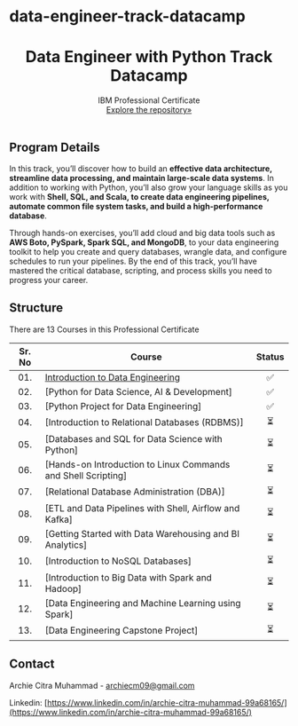 # data-engineer-track-datacamp

<p align="center">
 </a>
 <h1 align="center">Data Engineer with Python Track Datacamp</h1>
 <p align="center">
  IBM Professional Certificate
  <br />
  <a href=https://github.com/archie-cm/Data_Engineering_Course>Explore the repository»</strong></a>
  <br />
  <br />
 </p>

</p>


<!-- ABOUT THE PROJECT -->

## **Program Details**

In this track, you’ll discover how to build an **effective data architecture, streamline data processing, and maintain large-scale data systems**. In addition to working with Python, you’ll also grow your language skills as you work with **Shell, SQL, and Scala, to create data engineering pipelines, automate common file system tasks, and build a high-performance database**.


Through hands-on exercises, you’ll add cloud and big data tools such as **AWS Boto, PySpark, Spark SQL, and MongoDB**, to your data engineering toolkit to help you create and query databases, wrangle data, and configure schedules to run your pipelines. By the end of this track, you’ll have mastered the critical database, scripting, and process skills you need to progress your career.

## **Structure**

There are 13 Courses in this Professional Certificate

| Sr. No | Course                                                               |Status|
|:------:|----------------------------------------------------------------------------|:--:|
| 01.     | [Introduction to Data Engineering](./Introduction%20to%20Data%20Engineering)|✅|
| 02.     | [Python for Data Science, AI & Development]|✅| 
| 03.     | [Python Project for Data Engineering]|✅|
| 04.     | [Introduction to Relational Databases (RDBMS)]|⏳|
| 05.     | [Databases and SQL for Data Science with Python]|⏳| 
| 06.     | [Hands-on Introduction to Linux Commands and Shell Scripting]|⏳|
| 07.     | [Relational Database Administration (DBA)]|⏳|
| 08.     | [ETL and Data Pipelines with Shell, Airflow and Kafka]|⏳|
| 09.     | [Getting Started with Data Warehousing and BI Analytics]|⏳|
| 10.     | [Introduction to NoSQL Databases]|⏳|
| 11.     | [Introduction to Big Data with Spark and Hadoop]|⏳|
| 12.     | [Data Engineering and Machine Learning using Spark]|⏳|
| 13.     | [Data Engineering Capstone Project]|⏳|

<!-- CONTACT -->

## **Contact**

Archie Citra Muhammad - archiecm09@gmail.com

Linkedin: [https://www.linkedin.com/in/archie-citra-muhammad-99a68165/](https://www.linkedin.com/in/archie-citra-muhammad-99a68165/)
